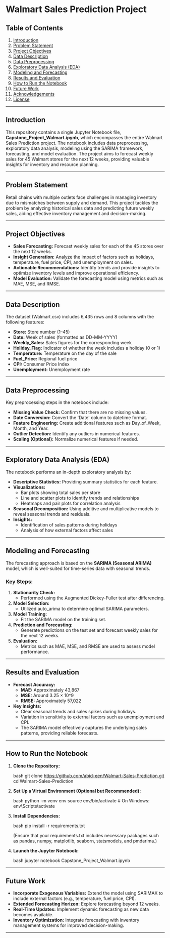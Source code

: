 # Walmart Sales Prediction Project

## Table of Contents
1. [Introduction](#introduction)
2. [Problem Statement](#problem-statement)
3. [Project Objectives](#project-objectives)
4. [Data Description](#data-description)
5. [Data Preprocessing](#data-preprocessing)
6. [Exploratory Data Analysis (EDA)](#exploratory-data-analysis-eda)
7. [Modeling and Forecasting](#modeling-and-forecasting)
8. [Results and Evaluation](#results-and-evaluation)
9. [How to Run the Notebook](#how-to-run-the-notebook)
10. [Future Work](#future-work)
11. [Acknowledgements](#acknowledgements)
12. [License](#license)

---

## Introduction

This repository contains a single Jupyter Notebook file, **Capstone_Project_Walmart.ipynb**, which encompasses the entire Walmart Sales Prediction project. The notebook includes data preprocessing, exploratory data analysis, modeling using the SARIMA framework, forecasting, and model evaluation. The project aims to forecast weekly sales for 45 Walmart stores for the next 12 weeks, providing valuable insights for inventory and resource planning.

---

## Problem Statement

Retail chains with multiple outlets face challenges in managing inventory due to mismatches between supply and demand. This project tackles the problem by analyzing historical sales data and predicting future weekly sales, aiding effective inventory management and decision-making.

---

## Project Objectives

- **Sales Forecasting:** Forecast weekly sales for each of the 45 stores over the next 12 weeks.
- **Insight Generation:** Analyze the impact of factors such as holidays, temperature, fuel price, CPI, and unemployment on sales.
- **Actionable Recommendations:** Identify trends and provide insights to optimize inventory levels and improve operational efficiency.
- **Model Evaluation:** Validate the forecasting model using metrics such as MAE, MSE, and RMSE.

---

## Data Description

The dataset (Walmart.csv) includes 6,435 rows and 8 columns with the following features:

- **Store:** Store number (1–45)
- **Date:** Week of sales (formatted as DD-MM-YYYY)
- **Weekly_Sales:** Sales figures for the corresponding week
- **Holiday_Flag:** Indicator of whether the week includes a holiday (0 or 1)
- **Temperature:** Temperature on the day of the sale
- **Fuel_Price:** Regional fuel price
- **CPI:** Consumer Price Index
- **Unemployment:** Unemployment rate

---

## Data Preprocessing

Key preprocessing steps in the notebook include:

- **Missing Value Check:** Confirm that there are no missing values.
- **Date Conversion:** Convert the 'Date' column to datetime format.
- **Feature Engineering:** Create additional features such as Day_of_Week, Month, and Year.
- **Outlier Detection:** Identify any outliers in numerical features.
- **Scaling (Optional):** Normalize numerical features if needed.

---

## Exploratory Data Analysis (EDA)

The notebook performs an in-depth exploratory analysis by:

- **Descriptive Statistics:** Providing summary statistics for each feature.
- **Visualizations:**
    - Bar plots showing total sales per store
    - Line and scatter plots to identify trends and relationships
    - Heatmaps and pair plots for correlation analysis
- **Seasonal Decomposition:** Using additive and multiplicative models to reveal seasonal trends and residuals.
- **Insights:**
    - Identification of sales patterns during holidays
    - Analysis of how external factors affect sales

---

## Modeling and Forecasting

The forecasting approach is based on the **SARIMA (Seasonal ARIMA)** model, which is well-suited for time-series data with seasonal trends.

### Key Steps:
1. **Stationarity Check:**  
    - Performed using the Augmented Dickey-Fuller test after differencing.
2. **Model Selection:**  
    - Utilized auto_arima to determine optimal SARIMA parameters.
3. **Model Training:**  
    - Fit the SARIMA model on the training set.
4. **Prediction and Forecasting:**  
    - Generate predictions on the test set and forecast weekly sales for the next 12 weeks.
5. **Evaluation:**  
    - Metrics such as MAE, MSE, and RMSE are used to assess model performance.

---

## Results and Evaluation

- **Forecast Accuracy:**
    - **MAE:** Approximately 43,867
    - **MSE:** Around 3.25 × 10^9
    - **RMSE:** Approximately 57,022
- **Key Insights:**
    - Clear seasonal trends and sales spikes during holidays.
    - Variation in sensitivity to external factors such as unemployment and CPI.
    - The SARIMA model effectively captures the underlying sales patterns, providing reliable forecasts.

---

## How to Run the Notebook

1. **Clone the Repository:**

    bash
    git clone https://github.com/abid-een/Walmart-Sales-Prediction.git
    cd Walmart-Sales-Prediction

2. **Set Up a Virtual Environment (Optional but Recommended):**

    bash
    python -m venv env
    source env/bin/activate  # On Windows: env\Scripts\activate

3. **Install Dependencies:**

    bash
    pip install -r requirements.txt

    (Ensure that your requirements.txt includes necessary packages such as pandas, numpy, matplotlib, seaborn, statsmodels, and pmdarima.)

4. **Launch the Jupyter Notebook:**

    bash
    jupyter notebook Capstone_Project_Walmart.ipynb

---

## Future Work

- **Incorporate Exogenous Variables:** Extend the model using SARIMAX to include external factors (e.g., temperature, fuel price, CPI).
- **Extended Forecasting Horizon:** Explore forecasting beyond 12 weeks.
- **Real-Time Updates:** Implement dynamic forecasting as new data becomes available.
- **Inventory Optimization:** Integrate forecasting with inventory management systems for improved decision-making.

---

